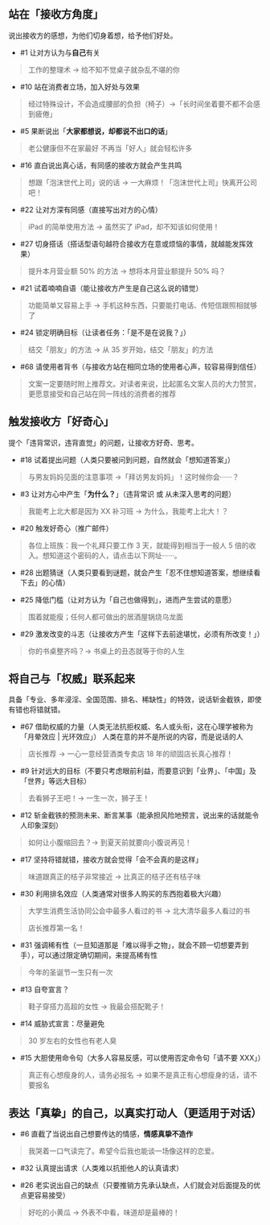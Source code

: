 ## 站在「接收方角度」

说出接收方的感想，为他们切身着想，给予他们好处。

- #1 让对方认为与**自己**有关

> 工作的整理术 -> 给不知不觉桌子就杂乱不堪的你

- #10 站在消费者立场，加入好处与效果

> 经过特殊设计，不会造成腰部的负担（椅子）->「长时间坐着要不都不会感到疲倦」

- #5 果断说出「**大家都想说，却都说不出口的话**」

> 老公健康但不在家最好
> 不再当「好人」就会轻松许多

- #16 直白说出真心话，有同感的接收方就会产生共鸣

> 想跟「泡沫世代上司」说的话 -> 一大麻烦！「泡沫世代上司」快离开公司吧！

- #22 让对方深有同感（直接写出对方的心情）

> iPad 的简单使用方法 -> 虽然买了 iPad，却不知该如何使用！

- #27 切身搭话（搭话型语句越符合接收方在意或烦恼的事情，就越能发挥效果）

> 提升本月营业额 50% 的方法 -> 想将本月营业额提升 50% 吗？

- #21 试着喃喃自语（能让接收方产生是自己这么说的错觉）

> 功能简单又容易上手 -> 手机这种东西，只要能打电话、传短信跟照相就够了

- #24 锁定明确目标（让读者任务：「是不是在说我？」）

> 结交「朋友」的方法 -> 从 35 岁开始，结交「朋友」的方法

- #68 请使用者背书（与接收方站在相同立场的使用者心声，较容易得到信任）

> 文案一定要随时附上推荐文。对读者来说，比起匿名文案人员的大力赞赏，更愿意接受和自己站在同一阵线的消费者的推荐

## 触发接收方「好奇心」

提个「违背常识，违背直觉」的问题，让接收方好奇、思考。

- #18 试着提出问题（人类只要被问到问题，自然就会「想知道答案」）

> 与男友妈妈见面的注意事项 ->「拜访男友妈妈」！这时候你会······？

- #3 让对方心中产生「**为什么？**」（违背常识 或 从未深入思考的问题）

> 我能考上北大都是因为 XX 补习班 -> 为什么，我能考上北大！？

- #20 触发好奇心（推广邮件）

> 各位上班族：我一个礼拜只要工作 3 天，就能得到相当于一般人 5 倍的收入。想知道这个密码的人，请点击以下网址······。

- #28 出题猜谜（人类只要看到谜题，就会产生「忍不住想知道答案，想继续看下去」的心情）

- #25 降低门槛（让对方认为「自己也做得到」，进而产生尝试的意愿）

> 围着就能瘦；任何人都可做出的居酒屋锅烧乌龙面

- #29 激发改变的斗志（让接收方产生「这样下去前途堪忧，必须有所改变！」）

> 你的书桌整齐吗？-> 书桌上的丑态就等于你的人生

## 将自己与「权威」联系起来

具备「专业、多年浸淫、全国范围、排名、稀缺性」的特效，说话斩金截铁，即使有错也将错就错。

- #67 借助权威的力量（人类无法抗拒权威、名人或头衔，这在心理学被称为「月晕效应 | 光环效应」）
  人类在意的并不是所说的内容，而是说话的人

> 店长推荐 -> 一心一意经营酒类专卖店 18 年的顽固店长真心推荐！

- #9 针对远大的目标（不要只考虑眼前利益，而要意识到「业界」、「中国」及「世界」等远大目标）

> 去看狮子王吧！-> 一生一次，狮子王！

- #12 斩金截铁的预测未来、断言某事（能承担风险地预言，说出来的话就能令人印象深刻）

> 如何让小腹缩回去？-> 到夏天前就要向小腹说再见！

- #17 坚持将错就错，接收方就会觉得「会不会真的是这样」

> 味道跟真正的桔子非常接近 -> 比真正的桔子还有桔子味

- #30 利用排名效应（人类通常对很多人购买的东西抱着极大兴趣）

> 大学生消费生活协同公会中最多人看过的书 -> 北大清华最多人看过的书
>
> 店长推荐第一名！

- #31 强调稀有性（一旦知道那是「难以得手之物」，就会不顾一切想要弄到手），可以通过限定确切期间，来提高稀有性

> 今年的圣诞节一生只有一次

- #13 自夸宣言？

> 鞋子穿搭力高超的女性 -> 我最会搭配靴子！

- #14 威胁式宣言：尽量避免

> 30 岁左右的女性也有老人臭

- #15 大胆使用命令句（大多人容易反感，可以使用否定命令句「请不要 XXX」）

> 真正有心想瘦身的人，请务必报名 -> 如果不是真正有心想瘦身的话，请不要报名

## 表达「真挚」的自己，以真实打动人（更适用于对话）

- #6 直截了当说出自己想要传达的情感，**情感真挚不造作**

> 我哭着一口气读完了。希望今后我也能谈一场像这样的恋爱。

- #32 认真提出请求（人类难以抗拒他人的认真请求）

- #26 老实说出自己的缺点（只要推销方先承认缺点，人们就会对后面提及的优点更容易接受）

> 好吃的小黄瓜 -> 外表不中看，味道却是最棒的！
